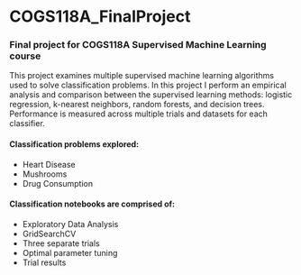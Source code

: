 # COGS118A_FinalProject

### Final project for COGS118A Supervised Machine Learning course

This project examines multiple supervised machine learning algorithms used to solve classification problems. In this project I perform an empirical analysis and comparison between the supervised learning methods: logistic regression, k-nearest neighbors, random forests, and decision trees. Performance is measured across multiple trials and datasets for each classifier. 

#### Classification problems explored: 

 - Heart Disease
 - Mushrooms
 - Drug Consumption
 
#### Classification notebooks are comprised of:
 
  - Exploratory Data Analysis
  - GridSearchCV
  - Three separate trials
  - Optimal parameter tuning
  - Trial results